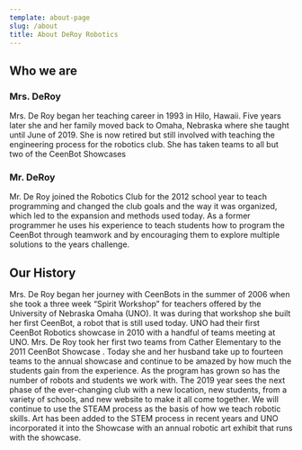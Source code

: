 ```yaml
---
template: about-page
slug: /about
title: About DeRoy Robotics
---
```

## Who we are

### Mrs. DeRoy

Mrs. De Roy began her teaching career in 1993 in Hilo, Hawaii. Five years later she and her family moved back to Omaha, Nebraska where she taught until June of 2019. She is now retired but still involved with teaching the engineering process for the robotics club. She has taken teams to all but two of the CeenBot Showcases

### Mr. DeRoy

Mr. De Roy joined the Robotics Club for the 2012 school year to teach programming and changed the club goals and the way it was organized, which led to the expansion and methods used today. As a former programmer he uses his experience to teach students how to program the CeenBot through teamwork and by encouraging them to explore multiple solutions to the years challenge.

## Our History

Mrs. De Roy began her journey with CeenBots in the summer of 2006 when she took a three week “Spirit Workshop” for teachers offered by the University of Nebraska Omaha (UNO).  It was during that workshop she built her first CeenBot, a robot that is still used today. UNO had their first CeenBot Robotics showcase in 2010 with a handful of teams meeting at UNO.   Mrs. De Roy took her first two teams from Cather Elementary to the 2011 CeenBot Showcase . Today she and her husband take up to fourteen teams to the annual showcase and continue to be amazed by how much the students gain from the experience. As the program has grown so has the number of robots and students we work with.  The 2019 year sees the next phase of the ever-changing club with a new location, new students, from a variety of schools, and new website to make it all come together. We will continue to use the STEAM process as the basis of how we teach robotic skills. Art has been added to the STEM process in recent years and UNO incorporated it into the Showcase with an annual robotic art exhibit that runs with the showcase.